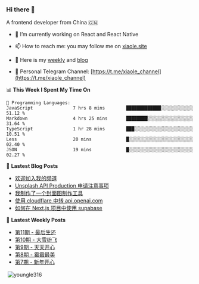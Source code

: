 <h3>Hi there 👋</h3>

A frontend developer from China 🇨🇳

- 🔭 I’m currently working on React and React Native

- 📫 How to reach me: you may follow me on [xiaole.site](https://xiaole.site)

- 📝 Here is my [weekly](https://weekly.xiao.site) and [blog](https://blog.xiaole.site)

- 💬 Personal Telegram Channel: [https://t.me/xiaole_channel](https://t.me/xiaole_channel)
</p>

<!--START_SECTION:waka-->
📊 **This Week I Spent My Time On** 

```text
💬 Programming Languages: 
JavaScript               7 hrs 8 mins        █████████████░░░░░░░░░░░░   51.12 % 
Markdown                 4 hrs 25 mins       ████████░░░░░░░░░░░░░░░░░   31.64 % 
TypeScript               1 hr 28 mins        ███░░░░░░░░░░░░░░░░░░░░░░   10.51 % 
Less                     20 mins             █░░░░░░░░░░░░░░░░░░░░░░░░   02.40 % 
JSON                     19 mins             █░░░░░░░░░░░░░░░░░░░░░░░░   02.27 % 
```


<!--END_SECTION:waka-->

📖 **Lastest Blog Posts**
<!-- BLOG-POST-LIST:START -->
- [欢迎加入我的频道](https://blog.xiaole.site/posts/welcome-join-my-channel)
- [Unsplash API Production 申请注意事项](https://blog.xiaole.site/posts/unsplash-api-production-application-guidelines)
- [我制作了一个封面图制作工具](https://blog.xiaole.site/posts/i-made-a-cover-image-creation-tool)
- [使用 cloudflare 中转 api.openai.com](https://blog.xiaole.site/posts/use-cloudflare-as-a-proxy-for-api-openai-com)
- [如何在 Next.js 项目中使用 supabase](https://blog.xiaole.site/posts/how-to-use-supabase-in-a-nextjs-project)
<!-- BLOG-POST-LIST:END -->

🦄 **Lastest Weekly Posts**
<!-- WEEKLY-POST-LIST:START -->
- [第11期 - 最后生还](https://weekly.xiaole.site/posts/last-of-us)
- [第10期 - 大雪纷飞](https://weekly.xiaole.site/posts/snow-fail)
- [第9期 - 天天开心](https://weekly.xiaole.site/posts/happy-everyday)
- [第8期 - 霉霉最美](https://weekly.xiaole.site/posts/taylor-is-beautiful)
- [第7期 - 新年开心](https://weekly.xiaole.site/posts/happy-chinese-new-year)
<!-- WEEKLY-POST-LIST:END -->

<p>&nbsp;<img align="center" src="https://github-readme-stats.vercel.app/api?username=youngle316&show_icons=true&locale=en" alt="youngle316" /></p>
